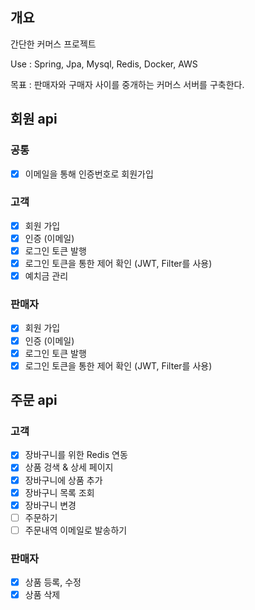 ## 개요
간단한 커머스 프로젝트

Use : Spring, Jpa, Mysql, Redis, Docker, AWS

목표 : 판매자와 구매자 사이를 중개하는 커머스 서버를 구축한다.

## 회원 api
### 공통
- [x] 이메일을 통해 인증번호로 회원가입

### 고객
- [x] 회원 가입
- [x] 인증 (이메일)
- [x] 로그인 토큰 발행
- [x] 로그인 토큰을 통한 제어 확인 (JWT, Filter를 사용)
- [x] 예치금 관리

### 판매자
- [x] 회원 가입
- [x] 인증 (이메일)
- [x] 로그인 토큰 발행
- [x] 로그인 토큰을 통한 제어 확인 (JWT, Filter를 사용)

## 주문 api

### 고객
- [x] 장바구니를 위한 Redis 연동
- [x] 상품 겅색 & 상세 페이지
- [x] 장바구니에 상품 추가
- [x] 장바구니 목록 조회
- [x] 장바구니 변경
- [ ] 주문하기
- [ ] 주문내역 이메일로 발송하기

### 판매자
- [x] 상품 등록, 수정
- [x] 상품 삭제